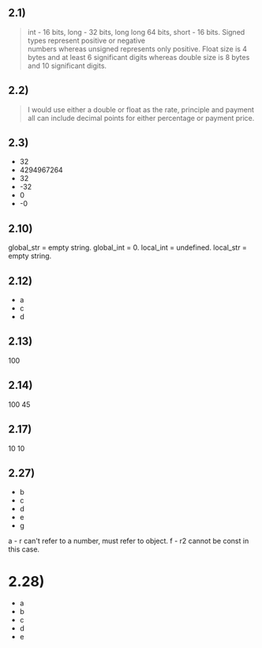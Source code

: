 ## 2.1)

> int - 16 bits, long - 32 bits, long long 64 bits, short - 16 bits. Signed types represent positive or negative  
> numbers whereas unsigned represents only positive.
> Float size is 4 bytes and at least 6 significant digits whereas double size is 8 bytes and 10 significant digits.

## 2.2)

> I would use either a double or float as the rate, principle and payment all can include decimal points for either percentage or payment price.

## 2.3)

- 32
- 4294967264
- 32
- -32
- 0
- -0

## 2.10)

global_str = empty string. global_int = 0. local_int = undefined. local_str = empty string.

## 2.12)

- a
- c
- d

## 2.13)

100

## 2.14)

100 45

## 2.17)

10 10

## 2.27)

- b
- c
- d
- e
- g

a - r can't refer to a number, must refer to object.
f - r2 cannot be const in this case.

# 2.28)

- a
- b
- c
- d
- e
